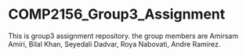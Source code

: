 # COMP2156_Group3_Assignment
This is group3 assignment repository.
the group members are Amirsam Amiri, Bilal Khan, Seyedali Dadvar,
 Roya Nabovati, Andre Ramirez.
 